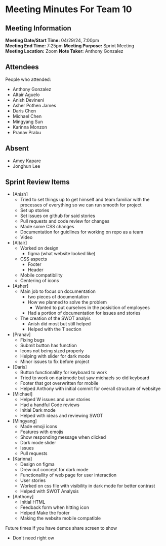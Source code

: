 # Meeting Minutes For Team 10
## Meeting Information
**Meeting Date/Start Time:** 04/29/24, 7:00pm  
**Meeting End Time:** 7:25pm
**Meeting Purpose:** Sprint Meeting  
**Meeting Location:** Zoom
**Note Taker:** Anthony Gonzalez 

## Attendees
People who attended:
- Anthony Gonzalez
- Altair Aguelo
- Anish Devineni
- Asher Pothen James
- Daris Chen
- Michael Chen
- Mingyang Sun
- Karinna Monzon
- Pranav Prabu

## Absent
- Amey Kapare
- Jonghun Lee
  
## Sprint Review Items
- [Anish]
  - Tried to set things up to get himself and team familiar with the processes of everything so we can run smooth for project
  - Set up stories
  - Set issues on github for said stories
  - Pull requests and code review for changes
  - Made some CSS changes
  - Documentation for guidlines for working on repo as a team
  - Video
- [Altair]
  - Worked on design
    - figma (what website looked like)
  - CSS aspects
    - Footer
    - Header
  - Mobile compatibility
  - Centering of icons
- [Asher]
  - Main job to focus on documentation
    - two pieces of documentation
    - How we planned to solve the problem
      - Wanted to put ourselves in the posisition of employees
    - Had a portion of documentation for issues and stories
  - The creation of the SWOT analyis
    - Anish did most but still helped
    - Helped with the T section
- [Pranav]
  - Fixing bugs
  - Submit button has function
  - Icons not being sized properly
  - Helping with slider for dark mode
  - Minor issues to fix before project
- [Daris]
  - Button functionallity for keyboard to work
  - Tried to work on darkmode but saw michaels so did keyboard
  - Footer that got overwritten for mobile
  - Helped Anthony with initial commit for overall structure of websitye
- [Michael]
  - Helped W issues and user stories
  - Had a handful Code reviews
  - Initial Dark mode
  - Helped with ideas and reviewing SWOT
- [Mingyang]
  - Made emoji icons
  - Features with emojis
  - Show responding message when clicked
  - Dark mode slider
  - Issues
  - Pull requests
- [Karinna]
  - Design on figma
  - Drew out concept for dark mode
  - Functionallity of web page for user interaction
  - User stories
  - Worked on css file with visibility in dark mode for better contrast
  - Helped with SWOT Analysis
- [Anthony]
  - Initial HTML
  - Feedback form when hitting icon
  - Helped Make the footer
  - Making the website mobile compatible


Future times If you have demos share screen to show
- Don't need right ow